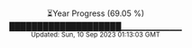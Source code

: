 <p align="center">
⏳Year Progress (69.05 %) <br>
████████████████████▁▁▁▁▁▁▁▁▁▁ <br>
<sub>Updated: Sun, 10 Sep 2023 01:13:03 GMT</sub>
</p>

